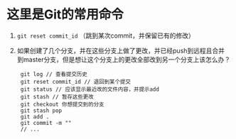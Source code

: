 # 这里是Git的常用命令  

1. `git reset commit_id` （跳到某次commit，并保留已有的修改）  
   
2. 如果创建了几个分支，并在这些分支上做了更改，并已经push到远程且合并到master分支，但是想让这个分支上的更改全部改到另一个分支上该怎么办？  

        git log // 查看提交历史  
        git reset commit_id // 退回到某个提交  
        git status // 应该显示最近改的文件内容，并提示add   
        git stash // 暂存这些更改  
        git checkout 你想提交到的分支  
        git stash pop 
        git add .
        git commit -m ""
        // ...